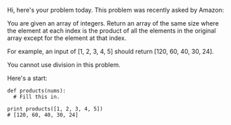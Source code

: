 Hi, here's your problem today. This problem was recently asked by Amazon:

You are given an array of integers. Return an array of the same size where the element at each index is the product of all the elements in the original array except for the element at that index.

For example, an input of [1, 2, 3, 4, 5] should return [120, 60, 40, 30, 24].

You cannot use division in this problem.

Here's a start:

```
def products(nums):
  # Fill this in.

print products([1, 2, 3, 4, 5])
# [120, 60, 40, 30, 24]
```